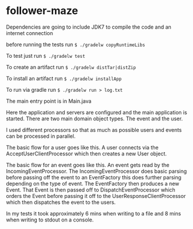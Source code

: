 # follower-maze
Dependencies are going to include JDK7 to compile the code and an internet connection

before running the tests run `$ ./gradelw copyRuntimeLibs`

To test just run `$ ./gradelw test`

To create an artifact run `$ ./gradelw distTar|distZip`

To install an artifact run `$ ./gradelw installApp`

To run via gradle run `$ ./gradelw run > log.txt`

The main entry point is in Main.java

Here the application and servers are configured and the main application is started.
There are two main domain object types. The event and the user.

I used different processors so that as much as possible users and events can be processed in parallel.

The basic flow for a user goes like this. A user connects via the AcceptUserClientProcessor which
then creates a new User object.

The basic flow for an event goes like this. An event gets read by the IncomingEventProcessor. The IncomingEventProcessor
does basic parsing before passing off the event to an EventFactory this does further parsing depending on the type of
event. The EventFactory then produces a new Event. That Event is then passed off to DispatchEventProcessor which orders
the Event before passing it off to the UserResponseClientProcessor which then dispatches the event to the users.


In my tests it took approximately 6 mins when writing to a file and 8 mins when writing to stdout on a console.
